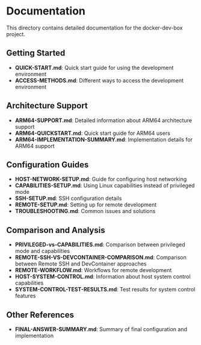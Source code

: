 # Documentation

This directory contains detailed documentation for the docker-dev-box project.

## Getting Started

- **QUICK-START.md**: Quick start guide for using the development environment
- **ACCESS-METHODS.md**: Different ways to access the development environment

## Architecture Support

- **ARM64-SUPPORT.md**: Detailed information about ARM64 architecture support
- **ARM64-QUICKSTART.md**: Quick start guide for ARM64 users
- **ARM64-IMPLEMENTATION-SUMMARY.md**: Implementation details for ARM64 support

## Configuration Guides

- **HOST-NETWORK-SETUP.md**: Guide for configuring host networking
- **CAPABILITIES-SETUP.md**: Using Linux capabilities instead of privileged mode
- **SSH-SETUP.md**: SSH configuration details
- **REMOTE-SETUP.md**: Setting up for remote development
- **TROUBLESHOOTING.md**: Common issues and solutions

## Comparison and Analysis

- **PRIVILEGED-vs-CAPABILITIES.md**: Comparison between privileged mode and capabilities
- **REMOTE-SSH-VS-DEVCONTAINER-COMPARISON.md**: Comparison between Remote SSH and DevContainer approaches
- **REMOTE-WORKFLOW.md**: Workflows for remote development
- **HOST-SYSTEM-CONTROL.md**: Information about host system control capabilities
- **SYSTEM-CONTROL-TEST-RESULTS.md**: Test results for system control features

## Other References

- **FINAL-ANSWER-SUMMARY.md**: Summary of final configuration and implementation
